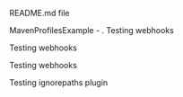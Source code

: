 README.md file

MavenProfilesExample -
.
Testing webhooks

Testing webhooks

Testing webhooks

Testing ignorepaths plugin
